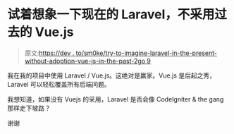# 试着想象一下现在的 Laravel，不采用过去的 Vue.js

> 原文:[https://dev . to/sm0ke/try-to-imagine-laravel-in-the-present-without-adoption-vue-js-in-the-past-2go 9](https://dev.to/sm0ke/try-to-imagine-laravel-in-the-present-without-adopting-vue-js-in-the-past-2go9)

我在我的项目中使用 Laravel / Vue.js。这绝对是赢家。Vue.js 是后起之秀，Laravel 可以轻松覆盖所有后端问题。

我想知道，如果没有 Vuejs 的采用，Laravel 是否会像 CodeIgniter & the gang 那样走下坡路？

谢谢